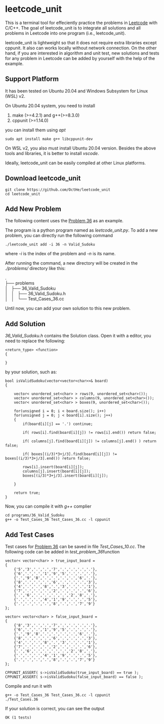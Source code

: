 # leetcode_unit

This is a terminal tool for effeciently practice the problems in [Leetcode](https://leetcode.com/) with C/C++.
The goal of leetcode_unit is to integrate all solutions and all problems in Leetcode into one program (i.e., leetcode_unit).

leetcode_unit is lightweight so that it does not require extra libraries except cppunit.
It also can works locally without network connection.
On the other hand, if you are interested in algorithm and unit test, new solutions and tests for any problem in Leetcode can be added by yourself with the help of the example.

## Support Platform

It has been tested on Ubuntu 20.04 and Windows Subsystem for Linux (WSL) v2.

On Ubuntu 20.04 system, you need to install
1. make (>=4.2.1) and g++(>=8.3.0)
2. cppunit (>=1.14.0)

you can install them using *apt*
    
    sudo apt install make g++ libcppunit-dev

On WSL v2, you also must install Ubuntu 20.04 version.
Besides the above tools and libraries, it is better to install *vscode*.

Ideally, leetcode_unit can be easily compiled at other Linux platforms.

## Download leetcode_unit

    git clone https://github.com/OctHe/leetcode_unit
    cd leetcode_unit


## Add New Problem

The following content uses the [Problem 36](https://leetcode.com/problems/valid-sudoku/) as an example.

The program is a python program named as *leetcode_unit.py*.
To add a new problem, you can directly run the following command

    ./leetcode_unit add -i 36 -n Valid_Sudoku
where *-i* is the index of the problem and *-n* is its name.

After running the command, a new directory will be created in the *./problems/* directory like this:

.   
├── problems    
│   ├── 36_Valid_Sudoku     
│   │   ├── 36_Valid_Sudoku.h   
│   │   └── Test_Cases_36.cc    

Until now, you can add your own solution to this new problem.

## Add Solution

*36_Valid_Sudoku.h* contains the Solution class. Open it with a editor, you need to replace the following:


    <return_type> <function>
    {

    }

by your solution, such as:


    bool isValidSudoku(vector<vector<char>>& board) 
    {

        vector< unordered_set<char> > rows(9, unordered_set<char>());
        vector< unordered_set<char> > columns(9, unordered_set<char>());
        vector< unordered_set<char> > boxes(9, unordered_set<char>());

        for(unsigned i = 0; i < board.size(); i++)
        for(unsigned j = 0; j < board[i].size(); j++)
        {
            if(board[i][j] == '.') continue;

            if( rows[i].find(board[i][j]) != rows[i].end()) return false;

            if( columns[j].find(board[i][j]) != columns[j].end() ) return false;

            if( boxes[(i/3)*3+j/3].find(board[i][j]) != boxes[(i/3)*3+j/3].end()) return false;

            rows[i].insert(board[i][j]);
            columns[j].insert(board[i][j]);
            boxes[(i/3)*3+j/3].insert(board[i][j]);

        }

        return true;
    }

Now, you can compile it with *g++* complier

    cd programs/36_Valid_Sudoku
    g++ -o Test_Cases_36 Test_Cases_36.cc -l cppunit

## Add Test Cases

Test cases for [Problem 36](https://leetcode.com/problems/valid-sudoku/) can be saved in file *Test_Cases_10.cc*.
The following code can be added in *test_problem_36*function

    vector< vector<char> > true_input_board = 
    {
        {'5','3','.','.','7','.','.','.','.'},
        {'6','.','.','1','9','5','.','.','.'},
        {'.','9','8','.','.','.','.','6','.'},
        {'8','.','.','.','6','.','.','.','3'},
        {'4','.','.','8','.','3','.','.','1'},
        {'7','.','.','.','2','.','.','.','6'},
        {'.','6','.','.','.','.','2','8','.'},
        {'.','.','.','4','1','9','.','.','5'},
        {'.','.','.','.','8','.','.','7','9'}
    };

    vector< vector<char> > false_input_board = 
    {
        {'8','3','.','.','7','.','.','.','.'},
        {'6','.','.','1','9','5','.','.','.'},
        {'.','9','8','.','.','.','.','6','.'},
        {'8','.','.','.','6','.','.','.','3'},
        {'4','.','.','8','.','3','.','.','1'},
        {'7','.','.','.','2','.','.','.','6'},
        {'.','6','.','.','.','.','2','8','.'},
        {'.','.','.','4','1','9','.','.','5'},
        {'.','.','.','.','8','.','.','7','9'}
    };

    CPPUNIT_ASSERT( s->isValidSudoku(true_input_board) == true );
    CPPUNIT_ASSERT( s->isValidSudoku(false_input_board) == false );

Compile and run it with

    g++ -o Test_Cases_36 Test_Cases_36.cc -l cppunit
    ./Test_Cases.36

If your solution is correct, you can see the output


    OK (1 tests)
